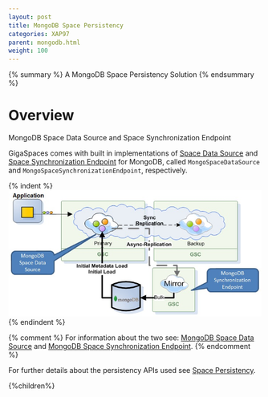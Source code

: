 ```yaml
---
layout: post
title: MongoDB Space Persistency
categories: XAP97
parent: mongodb.html
weight: 100
---
```



{% summary %} A MongoDB Space Persistency Solution {% endsummary %}



# Overview

MongoDB Space Data Source and Space Synchronization Endpoint

GigaSpaces comes with built in implementations of [Space Data Source](./space-data-source-api.html) and [Space Synchronization Endpoint](./space-synchronization-endpoint-api.html)
 for MongoDB, called `MongoSpaceDataSource` and `MongoSpaceSynchronizationEndpoint`, respectively.

{% indent %}
![mongodbPersistence.jpg](/attachment_files/mongodbPersistence.jpg)
{% endindent %}

{% comment %}
For information about the two see: [MongoDB Space Data Source](./mongodb-space-data-source.html) and [MongoDB Space Synchronization Endpoint](./mongodb-space-synchronization-endpoint.html).
{% endcomment %}

For further details about the persistency APIs used see [Space Persistency](./space-persistency.html).




{%children%}